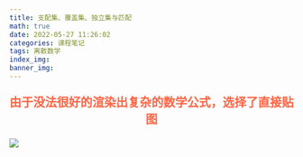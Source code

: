 ```yaml
---
title: 支配集、覆盖集、独立集与匹配
math: true
date: 2022-05-27 11:26:02
categories: 课程笔记
tags: 离散数学
index_img:
banner_img:
---
```


<p style="text-align:center;color:#ff6444;font-size:1.5em;font-weight: bold;">
由于没法很好的渲染出复杂的数学公式，选择了直接贴图
</p>

![](https://munner.coding.net/p/blogpicgo/d/blogimages/git/raw/main/math_img/set.png)